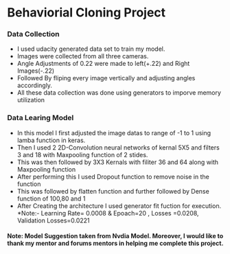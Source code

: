# Behaviorial Cloning Project
### Data Collection
* I used udacity generated data set to train my model.
* Images were collected from all three cameras.
* Angle Adjustments of 0.22 were made to left(+.22) and Right Images(-.22)
* Followed By fliping every image vertically and adjusting angles accordingly.
* All these data collection was done using generators to imporve memory utilization

### Data Learing Model
* In this model I first adjusted the image datas to range of -1 to 1 using lamba function in keras.
* Then I used 2 2D-Convolution neural networks of kernal 5X5 and filters 3 and 18 with Maxpooling function of 2 stides.
* This was then followed by 3X3 Kernals with filiter 36 and 64 along with Maxpooling function
* After performing this I used Dropout function to remove noise in the function
* This was followed by flatten function and further followed by Dense function of 100,80 and 1
* After Creating the architecture I used generator fit fuction for execution.
*Note:- Learning Rate= 0.0008 & Epoach=20 , Losses =0.0208, Validation Losses=0.0221

#### Note: Model Suggestion taken from Nvdia Model. Moreover, I would like to thank  my mentor and forums mentors in helping me complete this project.